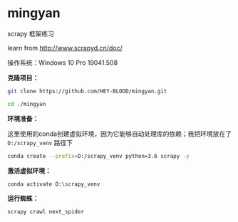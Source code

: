 # mingyan
scrapy 框架练习

learn from http://www.scrapyd.cn/doc/

操作系统：Windows 10 Pro 19041.508

**克隆项目：**

```sh
git clone https://github.com/HEY-BLOOD/mingyan.git

cd ./mingyan
```

**环境准备：**

这里使用的conda创建虚拟环境，因为它能够自动处理库的依赖；我把环境放在了 `D:/scrapy_venv` 路径下

```sh
conda create --prefix=D:/scrapy_venv python=3.6 scrapy -y
```

**激活虚拟环境：**

```sh
conda activate D:\scrapy_venv
```

**运行蜘蛛：**

```sh
scrapy crawl next_spider
```



